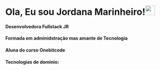 <h1> Ola, Eu sou Jordana Marinheiro!<img src="https://raw.githubusercontent.com/kaueMarques/kaueMarques/master/hi.gif" width="30px"></h1>
<h4>Desenvolvedora Fullstack JR</h4>
<h4>Formada em adminidstração mas amante de Tecnologia</h4>
<h4>Aluna do curso Onebitcode</h4>
<h4>Tecnologias  de dominio:</h4>
